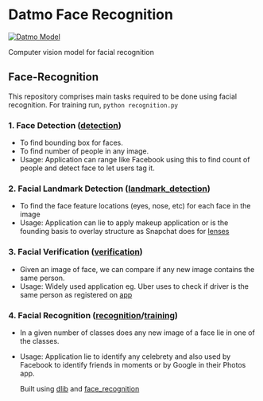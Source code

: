 # Datmo Face Recognition

[![Datmo Model](https://datmo.io/shabazp/datmo-face-recognition/badge.svg)](https://datmo.io/shabazp/datmo-face-recognition)

Computer vision model for facial recognition
   
## Face-Recognition

  This repository comprises main tasks required to be done using facial recognition. For training run, `python recognition.py`

### 1. Face Detection ([detection](https://github.com/Acusense/face-recognition/blob/master/src/detection.py))
* To find bounding box for faces.
* To find number of people in any image.
* Usage: Application can range like Facebook using this to find count of people and detect face to let users tag it.

### 2. Facial Landmark Detection ([landmark_detection](https://github.com/Acusense/face-recognition/blob/master/src/landmark_detection.py))

* To find the face feature locations (eyes, nose, etc) for each face in the image
* Usage: Application can lie to apply makeup application or is the founding basis to overlay structure as Snapchat does for [lenses](https://support.snapchat.com/en-US/article/lenses1)

### 3. Facial Verification ([verification](https://github.com/Acusense/face-recognition/blob/master/src/verification.py))
* Given an image of face, we can compare if any new image contains the same person.
* Usage: Widely used application eg. Uber uses to check if driver is the same person as registered on [app](https://newsroom.uber.com/securityselfies/)

### 4. Facial Recognition ([recognition](https://github.com/Acusense/face-recognition/blob/master/src/recognition.py)/[training](https://github.com/Acusense/face-recognition/blob/master/src/recognition_training.ipynb))

* In a given number of classes does any new image of a face lie in one of the classes.
* Usage: Application lie to identify any celebrety and also used by Facebook to identify friends in moments or by Google in their Photos app.


  Built using [dlib](http://blog.dlib.net/2017/02/high-quality-face-recognition-with-deep.html) and [face_recognition](https://github.com/ageitgey/face_recognition)
